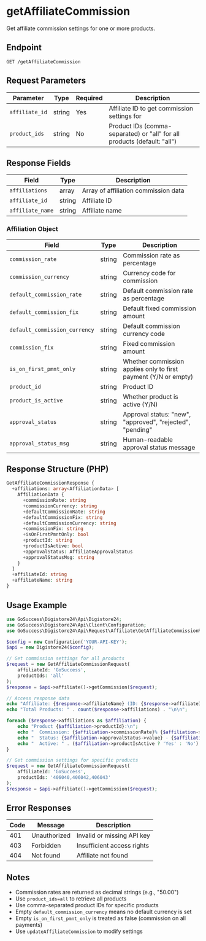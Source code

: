# getAffiliateCommission

Get affiliate commission settings for one or more products.

## Endpoint

```
GET /getAffiliateCommission
```

## Request Parameters

| Parameter | Type | Required | Description |
|-----------|------|----------|-------------|
| `affiliate_id` | string | Yes | Affiliate ID to get commission settings for |
| `product_ids` | string | No | Product IDs (comma-separated) or "all" for all products (default: "all") |

## Response Fields

| Field | Type | Description |
|-------|------|-------------|
| `affiliations` | array | Array of affiliation commission data |
| `affiliate_id` | string | Affiliate ID |
| `affiliate_name` | string | Affiliate name |

### Affiliation Object

| Field | Type | Description |
|-------|------|-------------|
| `commission_rate` | string | Commission rate as percentage |
| `commission_currency` | string | Currency code for commission |
| `default_commission_rate` | string | Default commission rate as percentage |
| `default_commission_fix` | string | Default fixed commission amount |
| `default_commission_currency` | string | Default commission currency code |
| `commission_fix` | string | Fixed commission amount |
| `is_on_first_pmnt_only` | string | Whether commission applies only to first payment (Y/N or empty) |
| `product_id` | string | Product ID |
| `product_is_active` | string | Whether product is active (Y/N) |
| `approval_status` | string | Approval status: "new", "approved", "rejected", "pending" |
| `approval_status_msg` | string | Human-readable approval status message |

## Response Structure (PHP)

```php
GetAffiliateCommissionResponse {
  +affiliations: array<AffiliationData> [
    AffiliationData {
      +commissionRate: string
      +commissionCurrency: string
      +defaultCommissionRate: string
      +defaultCommissionFix: string
      +defaultCommissionCurrency: string
      +commissionFix: string
      +isOnFirstPmntOnly: bool
      +productId: string
      +productIsActive: bool
      +approvalStatus: AffiliateApprovalStatus
      +approvalStatusMsg: string
    }
  ]
  +affiliateId: string
  +affiliateName: string
}
```

## Usage Example

```php
use GoSuccess\Digistore24\Api\Digistore24;
use GoSuccess\Digistore24\Api\Client\Configuration;
use GoSuccess\Digistore24\Api\Request\Affiliate\GetAffiliateCommissionRequest;

$config = new Configuration('YOUR-API-KEY');
$api = new Digistore24($config);

// Get commission settings for all products
$request = new GetAffiliateCommissionRequest(
    affiliateId: 'GoSuccess',
    productIds: 'all'
);
$response = $api->affiliate()->getCommission($request);

// Access response data
echo "Affiliate: {$response->affiliateName} (ID: {$response->affiliateId})\n";
echo "Total Products: " . count($response->affiliations) . "\n\n";

foreach ($response->affiliations as $affiliation) {
    echo "Product {$affiliation->productId}:\n";
    echo "  Commission: {$affiliation->commissionRate}% {$affiliation->commissionCurrency}\n";
    echo "  Status: {$affiliation->approvalStatus->value} - {$affiliation->approvalStatusMsg}\n";
    echo "  Active: " . ($affiliation->productIsActive ? 'Yes' : 'No') . "\n\n";
}

// Get commission settings for specific products
$request = new GetAffiliateCommissionRequest(
    affiliateId: 'GoSuccess',
    productIds: '406040,406042,406043'
);
$response = $api->affiliate()->getCommission($request);
```

## Error Responses

| Code | Message | Description |
|------|---------|-------------|
| 401 | Unauthorized | Invalid or missing API key |
| 403 | Forbidden | Insufficient access rights |
| 404 | Not found | Affiliate not found |

## Notes

- Commission rates are returned as decimal strings (e.g., "50.00")
- Use `product_ids=all` to retrieve all products
- Use comma-separated product IDs for specific products
- Empty `default_commission_currency` means no default currency is set
- Empty `is_on_first_pmnt_only` is treated as false (commission on all payments)
- Use `updateAffiliateCommission` to modify settings
